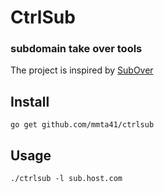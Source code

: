 # CtrlSub 

### subdomain take over tools


The project is inspired by [SubOver](https://github.com/Ice3man543/SubOver)



## Install
```
go get github.com/mmta41/ctrlsub
```


## Usage
```
./ctrlsub -l sub.host.com
```